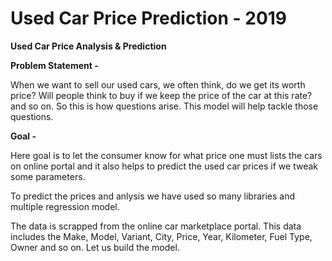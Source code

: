 # Used Car Price Prediction - 2019

<b>Used Car Price Analysis & Prediction</b>

<b>Problem Statement -</b> 

When we want to sell our used cars, we often think, do we get its worth price? Will people think to buy if we keep the price of the car at this rate? and so on. So this is how questions arise. This model will help tackle those questions.         

<b>Goal -</b> 

Here goal is to let the consumer know for what price one must lists the cars on online portal and it also helps to predict the used car prices if we tweak some parameters.

To predict the prices and anlysis we have used so many libraries and multiple regression model.

The data is scrapped from the online car marketplace portal. This data includes the Make, Model, Variant, City, Price, Year, Kilometer, Fuel Type, Owner and so on. Let us build the model. 
